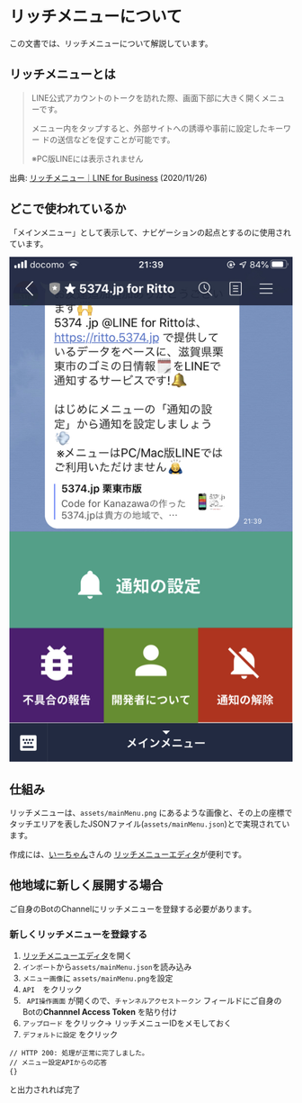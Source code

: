 # リッチメニューについて

この文書では、リッチメニューについて解説しています。

## リッチメニューとは

>LINE公式アカウントのトークを訪れた際、画面下部に大きく開くメニューです。
>
>メニュー内をタップすると、外部サイトへの誘導や事前に設定したキーワー ドの送信などを促すことが可能です。
>
>※PC版LINEには表示されません

出典: [リッチメニュー｜LINE for Business](https://www.linebiz.com/jp/manual/OfficialAccountManager/rich-menus/create/) (2020/11/26)


## どこで使われているか

「メインメニュー」として表示して、ナビゲーションの起点とするのに使用されています。

![リッチメニューを表示した画面のスクリーンショット](./images/richMenu.jpg)


## 仕組み

リッチメニューは、`assets/mainMenu.png` にあるような画像と、その上の座標でタッチエリアを表したJSONファイル(`assets/mainMenu.json`)とで実現されています。

作成には、[いーちゃん]()さんの [リッチメニューエディタ](https://richmenu.app.e-chan.cf/)が便利です。

## 他地域に新しく展開する場合

ご自身のBotのChannelにリッチメニューを登録する必要があります。


### 新しくリッチメニューを登録する
 1. [リッチメニューエディタ](https://richmenu.app.e-chan.cf/)を開く
 2. `インポート`から`assets/mainMenu.json`を読み込み
 3. `メニュー画像`に `assets/mainMenu.png`を設定
 4. `API`　をクリック
 5. ` API操作画面` が開くので、`チャンネルアクセストークン` フィールドにご自身のBotの**Channnel Access Token** を貼り付け
 6. `アップロード` をクリック→ リッチメニューIDをメモしておく
 7. `デフォルトに設定` をクリック

```
// HTTP 200: 処理が正常に完了しました。
// メニュー設定APIからの応答
{}
```

と出力されれば完了
